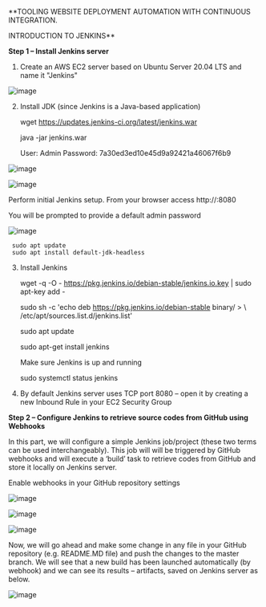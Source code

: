 **TOOLING WEBSITE DEPLOYMENT AUTOMATION WITH CONTINUOUS INTEGRATION. 

 INTRODUCTION TO JENKINS**
 
**Step 1 – Install Jenkins server**

1. Create an AWS EC2 server based on Ubuntu Server 20.04 LTS and name it "Jenkins"

![image](https://user-images.githubusercontent.com/67065306/136219406-096c6220-46bb-4bef-a641-c95c8803bf47.png)


2. Install JDK (since Jenkins is a Java-based application)

     wget https://updates.jenkins-ci.org/latest/jenkins.war
     
     java -jar jenkins.war
     
     User: Admin     Password: 7a30ed3ed10e45d9a92421a46067f6b9
     
 ![image](https://user-images.githubusercontent.com/67065306/136225000-a20070ee-6370-4066-a0a4-fdcc6a3f5e24.png)


![image](https://user-images.githubusercontent.com/67065306/136225684-ba1014d8-850a-4ad7-86de-aec4fcf528c5.png)

Perform initial Jenkins setup.
From your browser access http://<Jenkins-Server-Public-IP-Address-or-Public-DNS-Name>:8080

You will be prompted to provide a default admin password

![image](https://user-images.githubusercontent.com/67065306/136225999-8cf7ec66-f392-4656-bb10-56fb33a47bbe.png)

     sudo apt update
     sudo apt install default-jdk-headless

3. Install Jenkins

    wget -q -O - https://pkg.jenkins.io/debian-stable/jenkins.io.key | sudo apt-key add -
    
    sudo sh -c 'echo deb https://pkg.jenkins.io/debian-stable binary/ > \  /etc/apt/sources.list.d/jenkins.list'
    
    sudo apt update
    
    sudo apt-get install jenkins
    
    Make sure Jenkins is up and running

    sudo systemctl status jenkins

4. By default Jenkins server uses TCP port 8080 – open it by creating a new Inbound Rule in your EC2 Security Group

 
**Step 2 – Configure Jenkins to retrieve source codes from GitHub using Webhooks**
 
In this part, we will configure a simple Jenkins job/project (these two terms can be used interchangeably). 
This job will will be triggered by GitHub webhooks and will execute a ‘build’ task to retrieve codes from GitHub and store it locally on Jenkins server.

Enable webhooks in your GitHub repository settings

 
 ![image](https://user-images.githubusercontent.com/67065306/136272944-44eb794b-6a92-4b41-8852-c51bcce99679.png)

 ![image](https://user-images.githubusercontent.com/67065306/136274892-90fce32a-1330-4053-b5f4-463fe7f08395.png)

 ![image](https://user-images.githubusercontent.com/67065306/136274956-02de72f1-de52-4b46-a191-2d750a9bf74b.png)

 Now, we will go ahead and make some change in any file in your GitHub repository (e.g. README.MD file) and push
 the changes to the master branch. We will see that a new build has been launched automatically (by webhook) and 
 we can see its results – artifacts, saved on Jenkins server as below.

 ![image](https://user-images.githubusercontent.com/67065306/136277364-a1a58f2a-8045-49d3-b887-fac23ae8f373.png)

 
 
